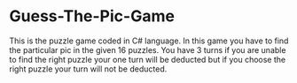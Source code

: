 # Guess-The-Pic-Game
This is the puzzle game coded in C# language. In this game you have to find the particular pic in the given 16 puzzles. You have 3 turns if you are unable to find the right puzzle your one turn will be deducted but if you choose the right puzzle your turn will not be deducted.
